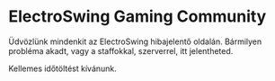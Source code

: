 <h1>ElectroSwing Gaming Community</h1>

Üdvözlünk mindenkit az ElectroSwing hibajelentő oldalán.
Bármilyen probléma akadt, vagy a staffokkal, szerverrel, itt jelentheted.

Kellemes időtöltést kívánunk.


